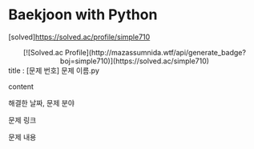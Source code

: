 # Baekjoon with Python

[solved]https://solved.ac/profile/simple710
<div align="center">
  [![Solved.ac Profile](http://mazassumnida.wtf/api/generate_badge?boj=simple710)](https://solved.ac/simple710)
</div>
title : [문제 번호] 문제 이름.py

content

해결한 날짜, 문제 분야

문제 링크

문제 내용

